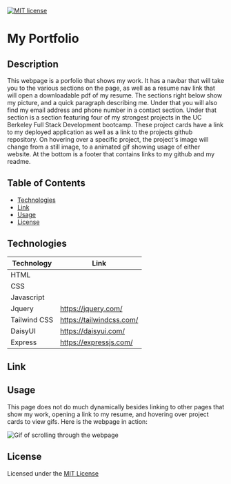 [![MIT license](https://img.shields.io/badge/License-MIT-blue.svg)](./LICENSE)
# My Portfolio

## Description

This webpage is a porfolio that shows my work. It has a navbar that will take you to the various sections on the page, as well as a resume nav link that will open a downloadable pdf of my resume. The sections right below show my picture, and a quick paragraph describing me. Under that you will also find my email address and phone number in a contact section. Under that section is a section featuring four of my strongest projects in the UC Berkeley Full Stack Development bootcamp. These project cards have a link to my deployed application as well as a link to the projects github repository. On hovering over a specific project, the project's image will change from a still image, to a animated gif showing usage of either website. At the bottom is a footer that contains links to my github and my readme.

## Table of Contents

* [Technologies](#technologies)
* [Link](#link)
* [Usage](#usage)
* [License](#license)

## Technologies

| Technology | Link |
| -------- | ------|
| HTML |    |
| CSS |    |
| Javascript|    |
| Jquery | https://jquery.com/ |
| Tailwind CSS | https://tailwindcss.com/ |
| DaisyUI | https://daisyui.com/ |
| Express | https://expressjs.com/ |

## Link


## Usage

This page does not do much dynamically besides linking to other pages that show my work, opening a link to my resume, and hovering over project cards to view gifs. Here is the webpage in action:

![Gif of scrolling through the webpage](./assets/porfolio.gif)

## License

Licensed under the [MIT License](LICENSE)